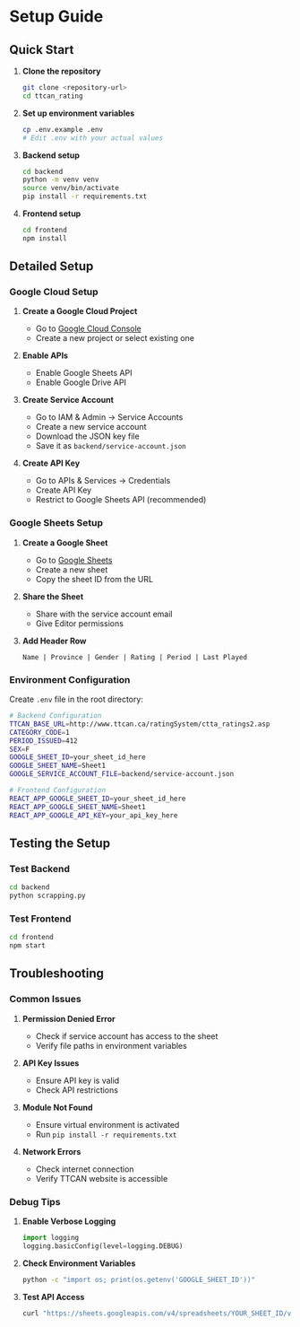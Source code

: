 # Setup Guide

## Quick Start

1. **Clone the repository**
   ```bash
   git clone <repository-url>
   cd ttcan_rating
   ```

2. **Set up environment variables**
   ```bash
   cp .env.example .env
   # Edit .env with your actual values
   ```

3. **Backend setup**
   ```bash
   cd backend
   python -m venv venv
   source venv/bin/activate
   pip install -r requirements.txt
   ```

4. **Frontend setup**
   ```bash
   cd frontend
   npm install
   ```

## Detailed Setup

### Google Cloud Setup

1. **Create a Google Cloud Project**
   - Go to [Google Cloud Console](https://console.cloud.google.com/)
   - Create a new project or select existing one

2. **Enable APIs**
   - Enable Google Sheets API
   - Enable Google Drive API

3. **Create Service Account**
   - Go to IAM & Admin → Service Accounts
   - Create a new service account
   - Download the JSON key file
   - Save it as `backend/service-account.json`

4. **Create API Key**
   - Go to APIs & Services → Credentials
   - Create API Key
   - Restrict to Google Sheets API (recommended)

### Google Sheets Setup

1. **Create a Google Sheet**
   - Go to [Google Sheets](https://sheets.google.com)
   - Create a new sheet
   - Copy the sheet ID from the URL

2. **Share the Sheet**
   - Share with the service account email
   - Give Editor permissions

3. **Add Header Row**
   ```
   Name | Province | Gender | Rating | Period | Last Played
   ```

### Environment Configuration

Create `.env` file in the root directory:

```bash
# Backend Configuration
TTCAN_BASE_URL=http://www.ttcan.ca/ratingSystem/ctta_ratings2.asp
CATEGORY_CODE=1
PERIOD_ISSUED=412
SEX=F
GOOGLE_SHEET_ID=your_sheet_id_here
GOOGLE_SHEET_NAME=Sheet1
GOOGLE_SERVICE_ACCOUNT_FILE=backend/service-account.json

# Frontend Configuration
REACT_APP_GOOGLE_SHEET_ID=your_sheet_id_here
REACT_APP_GOOGLE_SHEET_NAME=Sheet1
REACT_APP_GOOGLE_API_KEY=your_api_key_here
```

## Testing the Setup

### Test Backend
```bash
cd backend
python scrapping.py
```

### Test Frontend
```bash
cd frontend
npm start
```

## Troubleshooting

### Common Issues

1. **Permission Denied Error**
   - Check if service account has access to the sheet
   - Verify file paths in environment variables

2. **API Key Issues**
   - Ensure API key is valid
   - Check API restrictions

3. **Module Not Found**
   - Ensure virtual environment is activated
   - Run `pip install -r requirements.txt`

4. **Network Errors**
   - Check internet connection
   - Verify TTCAN website is accessible

### Debug Tips

1. **Enable Verbose Logging**
   ```python
   import logging
   logging.basicConfig(level=logging.DEBUG)
   ```

2. **Check Environment Variables**
   ```bash
   python -c "import os; print(os.getenv('GOOGLE_SHEET_ID'))"
   ```

3. **Test API Access**
   ```bash
   curl "https://sheets.googleapis.com/v4/spreadsheets/YOUR_SHEET_ID/values/Sheet1?key=YOUR_API_KEY"
   ```